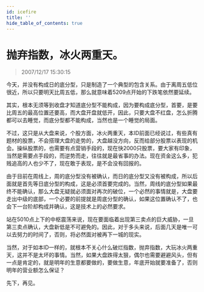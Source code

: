 ```yaml
---
id: icefire 
title: ''
hide_table_of_contents: true
---
```


# 抛弃指数，冰火两重天。

> 2007/12/17 15:30:15

<div style={{color: '#009900', fontWeight: '500', fontSize: '18px'}}>

今天，并没有构成日的底分型，只是制造了一个典型的包含关系。由于离周五低位很近，所以只要明天比周五低，那么就意味着5209点开始的下跌笔依然要延续。
 
其实，根本无须等到收盘才知道底分型不能构成，因为要构成底分型，首要，是要比周五的最高位置还要高，而大盘开盘就低开，因此，只要大盘不红盘，怎么折腾都可以去睡觉，而底分型都不能构成，当然也是一个睡觉的局面。
 
不过，这只是从大盘来说，个股方面，冰火两重天，本ID前面已经说过，有些真有题材的股票，不会搭理大盘的走势的，大盘越没方向，反而给部分股票以表现的机会。操纵股票的，也需要有点营销手段的，现在快2000只股票，要大家有印象，当然是需要点手段的，而逆势而走，往往就是最省事的办法。现在资金这么多，犯贱追高的人也少不了，现在敢于表现，是不会没有回报的。
 
由于目前在周线上，周的底分型没有被确认，而日的底分型又没有被构成，所以后面就是首先等日底分型的构成，这是必须首要完成的。当然，周线的底分型如果最终不能确认，那么大盘无疑就必须面对再次的破位，一个必然的事情就是，大盘要走出中级的底部，一个必要的前提就是周底分型的确认，如果这位置确认不了，也会下一台阶却构成并确认，这是技术上的必然要求。
 
站在5010点上下的中枢震荡来说，现在要面临着出现第三卖点的巨大威胁，一旦第三卖点确认，大盘新低是不可避免的。因此，对于多头来说，后面几天是唯一可以去努力的时间了，否则，将必然面对被再下一城的现实。
 
当然，对于如本ID一样的，就根本不关心什么破烂指数，抛弃指数，大玩冰火两重天，这并不是太坏的事情。当然，如果大盘跌得太狠，偶尔也需要避避风头，但有一点是肯定的，就是明年的生意都要做的，要做生意，年底开始就要准备了，否则明年的营业额怎么保证？
 
先下，再见。

</div>